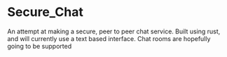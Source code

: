 # Secure_Chat
An attempt at making a secure, peer to peer chat service.
Built using rust, and will currently use a text based interface.
Chat rooms are hopefully going to be supported
